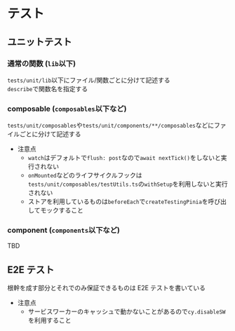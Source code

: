 # テスト

## ユニットテスト

### 通常の関数 (`lib`以下)

`tests/unit/lib`以下にファイル/関数ごとに分けて記述する  
`describe`で関数名を指定する

### composable (`composables`以下など)

`tests/unit/composables`や`tests/unit/components/**/composables`などにファイルごとに分けて記述する

- 注意点
  - `watch`はデフォルトで`flush: post`なので`await nextTick()`をしないと実行されない
  - `onMounted`などのライフサイクルフックは`tests/unit/composables/testUtils.ts`の`withSetup`を利用しないと実行されない
  - ストアを利用しているものは`beforeEach`で`createTestingPinia`を呼び出してモックすること

### component (`components`以下など)

TBD

## E2E テスト

根幹を成す部分とそれでのみ保証できるものは E2E テストを書いている

- 注意点
  - サービスワーカーのキャッシュで動かないことがあるので`cy.disableSW`を利用すること
